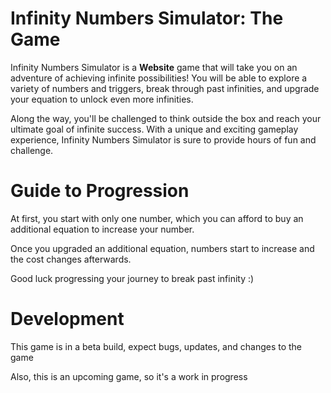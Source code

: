 # Infinity Numbers Simulator: The Game
Infinity Numbers Simulator is a **Website** game that will take you on an adventure of achieving infinite possibilities! You will be able to explore a variety of numbers and triggers, break through past infinities, and upgrade your equation to unlock even more infinities.

Along the way, you'll be challenged to think outside the box and reach your ultimate goal of infinite success. With a unique and exciting gameplay experience, Infinity Numbers Simulator is sure to provide hours of fun and challenge.

# Guide to Progression
At first, you start with only one number, which you can afford to buy an additional equation to increase your number.

Once you upgraded an additional equation, numbers start to increase and the cost changes afterwards.

Good luck progressing your journey to break past infinity :)

# Development
This game is in a beta build, expect bugs, updates, and changes to the game

Also, this is an upcoming game, so it's a work in progress
